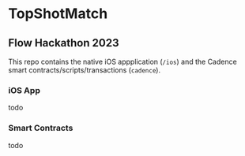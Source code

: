 # TopShotMatch

## Flow Hackathon 2023

This repo contains the native iOS appplication (`/ios`) and the Cadence smart contracts/scripts/transactions (`cadence`).

### iOS App

todo

### Smart Contracts

todo
